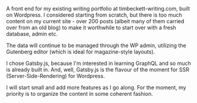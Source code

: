 A front end for my existing writing portfolio at timbeckett-writing.com, built on Wordpress. I considered starting from scratch, but there is too much content on my current site - over 200 posts (albeit many of them carried over from an old blog) to make it worthwhile to start over with a fresh database, admin etc. 

The data will continue to be managed through the WP admin, utilizing the Gutenberg editor (which is ideal for magazine-style layouts). 

I chose Gatsby.js, because I'm interested in learning GraphQL and so much is already built in. And, well, Gatsby.js is the flavour of the moment for SSR (Server-Side-Rendering) for Wordpress. 

I will start small and add more features as I go along. For the moment, my priority is to organize the content in some coherent fashion. 